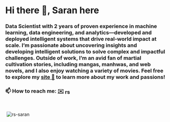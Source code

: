 <h1 align="left"> Hi there 👋, Saran here </h1>

<h3 align="left">Data Scientist with 2 years of proven experience in machine learning, data engineering, and analytics—developed and deployed intelligent systems that drive real-world impact at scale. I’m passionate about uncovering insights and developing intelligent solutions to solve complex and impactful challenges. Outside of work, I’m an avid fan of martial cultivation stories, including mangas, manhwas, and web novels, and I also enjoy watching a variety of movies. Feel free to explore my <a href="https://rs-saran.github.io/">site 🔗</a> to learn more about my work and passions!</h3>
<h3 align="left">📫 How to reach me:  <a href = "mailto: rs.saran.reddy@gmail.com">✉️</a> <a href="https://linkedin.com/in/rs-saran" target="blank"><img align="center" src="https://raw.githubusercontent.com/rahuldkjain/github-profile-readme-generator/master/src/images/icons/Social/linked-in-alt.svg" alt="rs-saran" height="17" width="20" /></a> </h3>

<p>&nbsp;</p>

<!--
**rs-saran/rs-saran** is a ✨ _special_ ✨ repository because its `README.md` (this file) appears on your GitHub profile.

Here are some ideas to get you started:

- 🔭 I’m currently working on ...
- 🌱 I’m currently learning ...
- 👯 I’m looking to collaborate on ...
- 🤔 I’m looking for help with ...
- 💬 Ask me about ...
- 📫 How to reach me: ...
- 😄 Pronouns: ...
- ⚡ Fun fact: ...
-->





<p align="left">&nbsp;<img align="center" src="https://github-readme-stats.vercel.app/api?username=rs-saran&show_icons=true&locale=en&theme=dark" alt="rs-saran" /></p>
<!-- <p align="left"><br><img align="center" src="https://github-readme-streak-stats.herokuapp.com/?user=rs-saran&theme=dark" alt="rs-saran" /></p> -->
